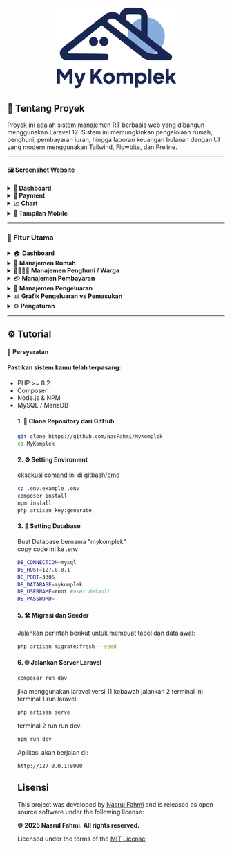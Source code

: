 <p align="center">
  <img src="doc/image/logo.png" alt="Logo Proyek" width="280"/>
</p>

## 📌 Tentang Proyek

Proyek ini adalah sistem manajemen RT berbasis web yang dibangun menggunakan Laravel 12. Sistem ini memungkinkan pengelolaan rumah, penghuni, pembayaran iuran, hingga laporan keuangan bulanan dengan UI yang modern menggunakan Tailwind, Flowbite, dan Preline.

<hr>

#### 🖼️ Screenshot Website

<details>
  <summary><strong>📌 Dashboard</strong></summary>
  <p align="center">
    <img src="doc/image/dashboard.png" alt="Dashboard" width="800"/>
  </p>
</details>

<details>
  <summary><strong>📝 Payment</strong></summary>
  <p align="center">
    <img src="doc/image/payment.png" alt="Form Tambah" width="800"/>
  </p>
</details>

<details>
  <summary><strong>📈 Chart</strong></summary>
  <p align="center">
    <img src="doc/image/chart.png" alt="Mobile View" width="400"/>
  </p>
</details>

<details>
  <summary><strong>📱 Tampilan Mobile</strong></summary>
  <p align="center">
    <img src="doc/image/mobile_payment.png" alt="Mobile View" width="400"/>
  </p>
</details>
<hr>

### 🚀 Fitur Utama

<details>
  <summary>🏠 <strong>Dashboard</strong></summary>
  <ul>
    <li>Menampilkan ringkasan data penting seperti jumlah rumah, penghuni, total pemasukan, dan pengeluaran secara real-time.</li>
  </ul>
</details>

<details>
  <summary>🏡 <strong>Manajemen Rumah</strong></summary>
  <ul>
    <li>Kelola data rumah, status hunian (tetap / kontrak), dan histori kepemilikan atau penyewaan.</li>
  </ul>
</details>

<details>
  <summary>👨‍👩‍👧‍👦 <strong>Manajemen Penghuni / Warga</strong></summary>
  <ul>
    <li>Tambah, edit, dan kelola data penghuni lengkap dengan status domisili dan relasi keluarga.</li>
  </ul>
</details>

<details>
  <summary>💳 <strong>Manajemen Pembayaran</strong></summary>
  <ul>
    <li>Catat dan pantau pembayaran iuran warga seperti kebersihan dan keamanan, termasuk status lunas atau tunggakan.</li>
  </ul>
</details>

<details>
  <summary>💸 <strong>Manajemen Pengeluaran</strong></summary>
  <ul>
    <li>Dokumentasikan pengeluaran kas RT, lengkap dengan tanggal, deskripsi, dan nominal.</li>
  </ul>
</details>

<details>
  <summary>📊 <strong>Grafik Pengeluaran vs Pemasukan</strong></summary>
  <ul>
    <li>Visualisasi data keuangan bulanan dalam bentuk grafik batang atau garis untuk memudahkan analisis.</li>
  </ul>
</details>

<details>
  <summary>⚙️ <strong>Pengaturan</strong></summary>
  <ul>
    <li>Konfigurasi sistem dasar seperti pengguna/admin sistem,</li>
  </ul>
</details>

<hr>

## ⚙️ Tutorial

#### 🧾 Persyaratan

<h4> Pastikan sistem kamu telah terpasang: </h4>
<ul>
    <li>PHP >= 8.2</li>
    <li>Composer</li>
    <li>Node.js & NPM</li>
    <li>MySQL / MariaDB</li>
</il>

#### 1. 🚀 Clone Repository dari GitHub


```bash
git clone https://github.com/NasFahmi/MyKomplek
cd MyKomplek
```

####  2. ⚙️ Setting Enviroment 
eksekusi comand ini di gitbash/cmd <br>

```bash
cp .env.example .env
composer install
npm install
php artisan key:generate
```


#### 3. 📂 Setting Database
Buat Database bernama "mykomplek" <br>
copy code ini ke .env

```bash
DB_CONNECTION=mysql
DB_HOST=127.0.0.1
DB_PORT=3306
DB_DATABASE=mykomplek
DB_USERNAME=root #user default
DB_PASSWORD=
```

#### 5. 🛠️ Migrasi dan Seeder 
Jalankan perintah berikut untuk membuat tabel dan data awal: <br>

```bash
php artisan migrate:fresh --seed
```


#### 6. 🌐 Jalankan Server Laravel

```bash
composer run dev
```
jika menggunakan laravel versi 11 kebawah jalankan 2 terminal ini
terminal 1 run laravel:
```bash
php artisan serve
```
terminal 2 run run dev:
```bash
npm run dev
```

Aplikasi akan berjalan di:
```bash
http://127.0.0.1:8000
```

##  Lisensi
This project was developed by [Nasrul Fahmi](https://github.com/NasFahmi) and is released as open-source software under the following license:

**© 2025 Nasrul Fahmi. All rights reserved.**

Licensed under the terms of the [MIT License](LICENSE)
